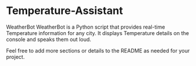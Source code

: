 # Temperature-Assistant
WeatherBot
WeatherBot is a Python script that provides real-time Temperature information for any city. 
It displays Temperature details on the console and speaks them out loud.

Feel free to add more sections or details to the README as needed for your project.

